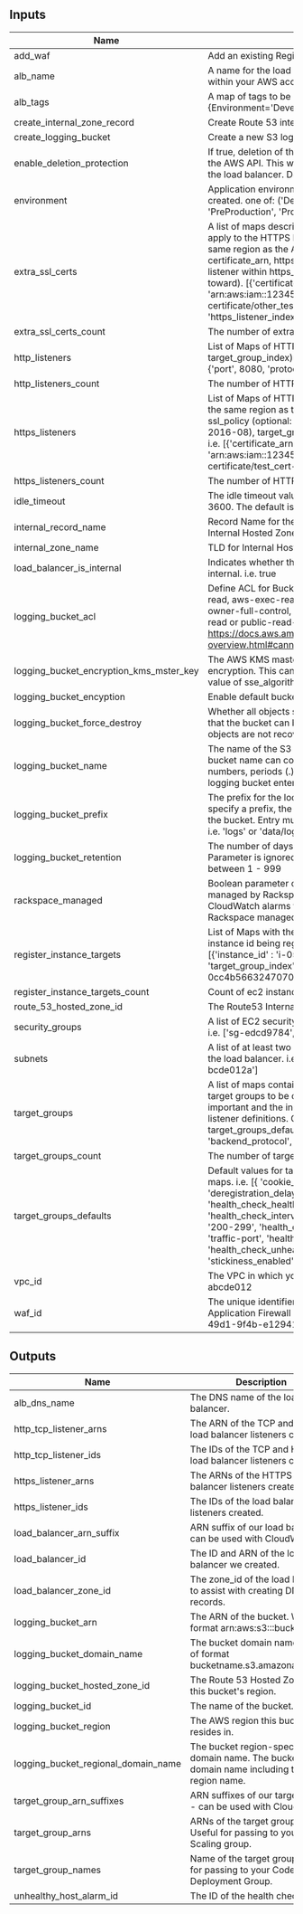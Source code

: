 
## Inputs

| Name | Description | Type | Default | Required |
|------|-------------|:----:|:-----:|:-----:|
| add_waf | Add an existing Regional WAF to the ALB. true | false | string | `false` | no |
| alb_name | A name for the load balancer, which must be unique within your AWS account. | string | - | yes |
| alb_tags | A map of tags to be applied to the ALB. i.e {Environment='Development'} | map | `<map>` | no |
| create_internal_zone_record | Create Route 53 internal zone record for the ALB. i.e true | false | string | `true` | no |
| create_logging_bucket | Create a new S3 logging bucket. i.e. true | false | string | `true` | no |
| enable_deletion_protection | If true, deletion of the load balancer will be disabled via the AWS API. This will prevent Terraform from deleting the load balancer. Defaults to false. | string | `false` | no |
| environment | Application environment for which this network is being created. one of: ('Development', 'Integration', 'PreProduction', 'Production', 'QA', 'Staging', 'Test') | string | `Development` | no |
| extra_ssl_certs | A list of maps describing any extra SSL certificates to apply to the HTTPS listeners. Certificates must be in the same region as the ALB. Required key/values: certificate_arn, https_listener_index (the index of the listener within https_listeners which the cert applies toward). [{'certificate_arn', 'arn:aws:iam::123456789012:server-certificate/other_test_cert-123456789012', 'https_listener_index', 1}] | list | `<list>` | no |
| extra_ssl_certs_count | The number of extra ssl certs to be added. | string | `0` | no |
| http_listeners | List of Maps of HTTP listeners (port, protocol, target_group_index). i.e. [{'port', 80 , 'protocol', 'HTTP'}, {'port', 8080, 'protocol', 'HTTP'}] | list | `<list>` | no |
| http_listeners_count | The number of HTTP listeners to be created. | string | `1` | no |
| https_listeners | List of Maps of HTTPS listeners. Certificate must be in the same region as the ALB. (port, certificate_arn, ssl_policy (optional: defaults to ELBSecurityPolicy-2016-08), target_group_index (optional: defaults to 0)) i.e. [{'certificate_arn', 'arn:aws:iam::123456789012:server-certificate/test_cert-123456789012', 'port', 443}] | list | `<list>` | no |
| https_listeners_count | The number of HTTPS listeners to be created. | string | `0` | no |
| idle_timeout | The idle timeout value, in seconds. The valid range is 1-3600. The default is 60 seconds. | string | `60` | no |
| internal_record_name | Record Name for the new Resource Record in the Internal Hosted Zone. i.e. alb.aws.com | string | - | yes |
| internal_zone_name | TLD for Internal Hosted Zone. i.e. dev.example.com | string | - | yes |
| load_balancer_is_internal | Indicates whether the load balancer is Internet-facing or internal. i.e. true | false | string | `false` | no |
| logging_bucket_acl | Define ACL for Bucket. Must be either authenticated-read, aws-exec-read, bucket-owner-read, bucket-owner-full-control, log-delivery-write, private, public-read or public-read-write. Via https://docs.aws.amazon.com/AmazonS3/latest/dev/acl-overview.html#canned-acl | string | `bucket-owner-full-control` | no |
| logging_bucket_encryption_kms_mster_key | The AWS KMS master key ID used for the SSE-KMS encryption. This can only be used when you set the value of sse_algorithm as aws:kms. | string | `` | no |
| logging_bucket_encyption | Enable default bucket encryption. i.e. AES256 | aws:kms | string | `AES256` | no |
| logging_bucket_force_destroy | Whether all objects should be deleted from the bucket so that the bucket can be destroyed without error. These objects are not recoverable. ie. true | false | string | `false` | no |
| logging_bucket_name | The name of the S3 bucket for the access logs. The bucket name can contain only lowercase letters, numbers, periods (.), and dashes (-). If creating a new logging bucket enter desired bucket name. | string | `` | no |
| logging_bucket_prefix | The prefix for the location in the S3 bucket. If you don't specify a prefix, the access logs are stored in the root of the bucket. Entry must not start with a / or end with one. i.e. 'logs' or 'data/logs' | string | `` | no |
| logging_bucket_retention | The number of days to retain load balancer logs.  Parameter is ignored if not creating a new S3 bucket. i.e. between 1 - 999 | string | `14` | no |
| rackspace_managed | Boolean parameter controlling if instance will be fully managed by Rackspace support teams, created CloudWatch alarms that generate tickets, and utilize Rackspace managed SSM documents. | string | `true` | no |
| register_instance_targets | List of Maps with the index of the target group and the instance id being registered with that group. i.e. [{'instance_id' : 'i-052f1856e2a471b74', 'target_group_index' : 0}, {'instance_id' : 'i-0cc4b566324707026', 'target_group_index' : 0}] | list | `<list>` | no |
| register_instance_targets_count | Count of ec2 instances being added to the target groups. | string | `0` | no |
| route_53_hosted_zone_id | The Route53 Internal Hosted Zone ID. | string | - | yes |
| security_groups | A list of EC2 security group ids to assign to this resource. i.e. ['sg-edcd9784', 'sg-edcd9785'] | list | - | yes |
| subnets | A list of at least two IDs of the subnets to associate with the load balancer. i.e ['subnet-abcde012', 'subnet-bcde012a'] | list | - | yes |
| target_groups | A list of maps containing key/value pairs that define the target groups to be created. Order of these maps is important and the index of these are to be referenced in listener definitions. Optional key/values are in the target_groups_defaults variable. i.e. [{'name', 'foo', 'backend_protocol', 'HTTP', 'backend_port', '80'}] | list | `<list>` | no |
| target_groups_count | The number of target groups to create | string | `1` | no |
| target_groups_defaults | Default values for target groups as defined by the list of maps. i.e. [{ 'cookie_duration': 86400, 'deregistration_delay': 300, 'health_check_healthy_threshold': 3, 'health_check_interval': 10, 'health_check_matcher': '200-299', 'health_check_path': '/', 'health_check_port': 'traffic-port', 'health_check_timeout': 5, 'health_check_unhealthy_threshold': 3, 'stickiness_enabled': true, 'target_type': 'instance' }] | list | `<list>` | no |
| vpc_id | The VPC in which your targets are located. i.e. vpc-abcde012 | string | - | yes |
| waf_id | The unique identifier (ID) for the Regional Web Application Firewall (WAF) ACL. i.e. 329d10ec-e221-49d1-9f4b-e1294150d292 | string | `` | no |

## Outputs

| Name | Description |
|------|-------------|
| alb_dns_name | The DNS name of the load balancer. |
| http_tcp_listener_arns | The ARN of the TCP and HTTP load balancer listeners created. |
| http_tcp_listener_ids | The IDs of the TCP and HTTP load balancer listeners created. |
| https_listener_arns | The ARNs of the HTTPS load balancer listeners created. |
| https_listener_ids | The IDs of the load balancer listeners created. |
| load_balancer_arn_suffix | ARN suffix of our load balancer - can be used with CloudWatch. |
| load_balancer_id | The ID and ARN of the load balancer we created. |
| load_balancer_zone_id | The zone_id of the load balancer to assist with creating DNS records. |
| logging_bucket_arn | The ARN of the bucket. Will be of format arn:aws:s3:::bucketname. |
| logging_bucket_domain_name | The bucket domain name. Will be of format bucketname.s3.amazonaws.com. |
| logging_bucket_hosted_zone_id | The Route 53 Hosted Zone ID for this bucket's region. |
| logging_bucket_id | The name of the bucket. |
| logging_bucket_region | The AWS region this bucket resides in. |
| logging_bucket_regional_domain_name | The bucket region-specific domain name. The bucket domain name including the region name. |
| target_group_arn_suffixes | ARN suffixes of our target groups - can be used with CloudWatch. |
| target_group_arns | ARNs of the target groups. Useful for passing to your Auto Scaling group. |
| target_group_names | Name of the target group. Useful for passing to your CodeDeploy Deployment Group. |
| unhealthy_host_alarm_id | The ID of the health check. |

